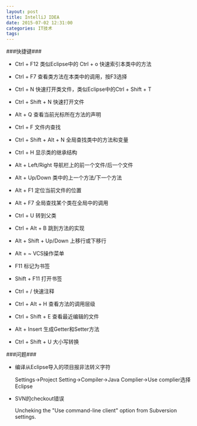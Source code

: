 ```yaml
---
layout: post
title: IntelliJ IDEA
date: 2015-07-02 12:31:00
categories: IT技术
tags:
---
```


###快捷键###

 - Ctrl + F12 类似Eclipse中的 Ctrl + o 快速索引本类中的方法

 - Ctrl + F7 查看类方法在本类中的调用，按F3选择

 - Ctrl + N 快速打开类文件，类似Eclipse中的Ctrl + Shift + T

 - Ctrl + Shift + N 快速打开文件

 - Alt + Q 查看当前光标所在方法的声明

 - Ctrl + F 文件内查找

 - Ctrl + Shift + Alt + N 全局查找类中的方法和变量

 - Ctrl + H 显示类的继承结构

 - Alt + Left/Right 导航栏上的前一个文件/后一个文件

 - Alt + Up/Down 类中的上一个方法/下一个方法

 - Alt + F1 定位当前文件的位置

 - Alt + F7 全局查找某个类在全局中的调用

 - Ctrl + U 转到父类

 - Ctrl + Alt + B 跳到方法的实现

 - Alt + Shift + Up/Down 上移行或下移行

 - Alt + ~ VCS操作菜单

 - F11 标记为书签

 - Shift + F11 打开书签

 - Ctrl + / 快速注释

 - Ctrl + Alt + H 查看方法的调用层级

 - Ctrl + Shift + E 查看最近编辑的文件

 - Alt + Insert 生成Getter和Setter方法

 - Ctrl + Shift + U 大小写转换

###问题###

 - 编译从Eclipse导入的项目报非法转义字符

     Settings->Project Setting->Compiler->Java Complier->Use complier选择Eclipse

 - SVN的checkout错误

    Uncheking the "Use command-line client" option from Subversion settings.
